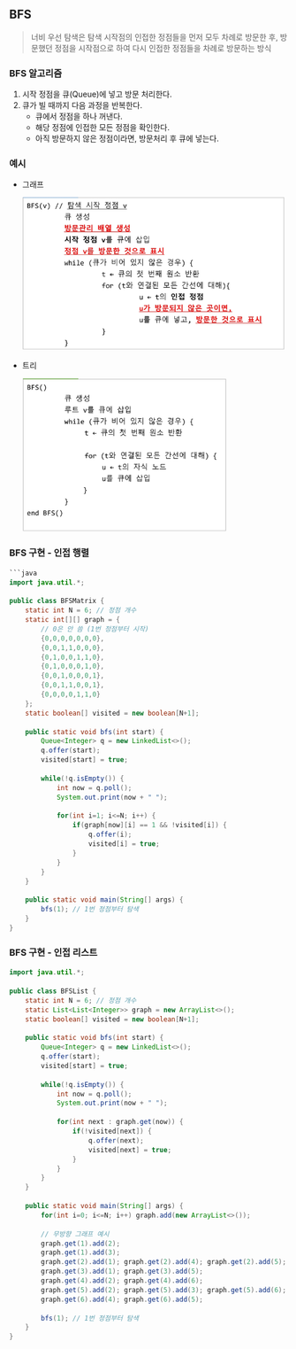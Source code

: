 ## BFS

> 너비 우선 탐색은 탐색 시작점의 인접한 정점들을 먼저 모두 차례로 방문한 후,
> 방문했던 정점을 시작점으로 하여 다시 인접한 정점들을 차례로 방문하는 방식

### BFS 알고리즘

1. 시작 정점을 큐(Queue)에 넣고 방문 처리한다.
2. 큐가 빌 때까지 다음 과정을 반복한다.
   - 큐에서 정점을 하나 꺼낸다.
   - 해당 정점에 인접한 모든 정점을 확인한다.
   - 아직 방문하지 않은 정점이라면, 방문처리 후 큐에 넣는다.

### 예시

- 그래프

  ![그래프](../img/bfs_graph.png)

- 트리

  ![트리](../img/bfs_tree.png)

### BFS 구현 - 인접 행렬

````java
```java
import java.util.*;

public class BFSMatrix {
    static int N = 6; // 정점 개수
    static int[][] graph = {
        // 0은 안 씀 (1번 정점부터 시작)
        {0,0,0,0,0,0,0},
        {0,0,1,1,0,0,0},
        {0,1,0,0,1,1,0},
        {0,1,0,0,0,1,0},
        {0,0,1,0,0,0,1},
        {0,0,1,1,0,0,1},
        {0,0,0,0,1,1,0}
    };
    static boolean[] visited = new boolean[N+1];

    public static void bfs(int start) {
        Queue<Integer> q = new LinkedList<>();
        q.offer(start);
        visited[start] = true;

        while(!q.isEmpty()) {
            int now = q.poll();
            System.out.print(now + " ");

            for(int i=1; i<=N; i++) {
                if(graph[now][i] == 1 && !visited[i]) {
                    q.offer(i);
                    visited[i] = true;
                }
            }
        }
    }

    public static void main(String[] args) {
        bfs(1); // 1번 정점부터 탐색
    }
}
````

### BFS 구현 - 인접 리스트

```java
import java.util.*;

public class BFSList {
    static int N = 6; // 정점 개수
    static List<List<Integer>> graph = new ArrayList<>();
    static boolean[] visited = new boolean[N+1];

    public static void bfs(int start) {
        Queue<Integer> q = new LinkedList<>();
        q.offer(start);
        visited[start] = true;

        while(!q.isEmpty()) {
            int now = q.poll();
            System.out.print(now + " ");

            for(int next : graph.get(now)) {
                if(!visited[next]) {
                    q.offer(next);
                    visited[next] = true;
                }
            }
        }
    }

    public static void main(String[] args) {
        for(int i=0; i<=N; i++) graph.add(new ArrayList<>());

        // 무방향 그래프 예시
        graph.get(1).add(2);
        graph.get(1).add(3);
        graph.get(2).add(1); graph.get(2).add(4); graph.get(2).add(5);
        graph.get(3).add(1); graph.get(3).add(5);
        graph.get(4).add(2); graph.get(4).add(6);
        graph.get(5).add(2); graph.get(5).add(3); graph.get(5).add(6);
        graph.get(6).add(4); graph.get(6).add(5);

        bfs(1); // 1번 정점부터 탐색
    }
}
```
